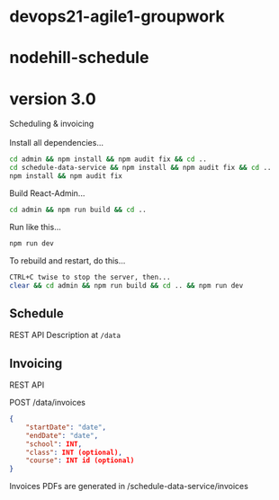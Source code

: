 # devops21-agile1-groupwork

# nodehill-schedule
# version 3.0
Scheduling & invoicing
<br>
<br>
Install all dependencies...
```bash
cd admin && npm install && npm audit fix && cd ..
cd schedule-data-service && npm install && npm audit fix && cd ..
npm install && npm audit fix
```

Build React-Admin...
```bash
cd admin && npm run build && cd ..
```

Run like this...
```bash
npm run dev
```

To rebuild and restart, do this...
```bash
CTRL+C twise to stop the server, then...
clear && cd admin && npm run build && cd .. && npm run dev
```

## Schedule
REST API Description at `/data`

## Invoicing
REST API 

POST /data/invoices

```json
{
    "startDate": "date",
    "endDate": "date",
    "school": INT,
    "class": INT (optional),
    "course": INT id (optional)
}
```

Invoices PDFs are generated in /schedule-data-service/invoices
